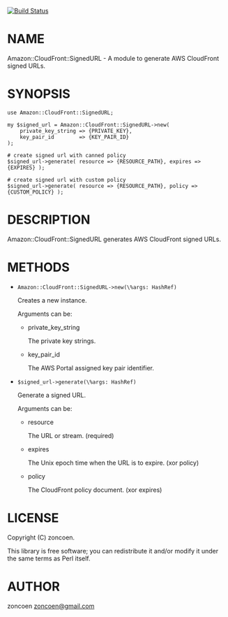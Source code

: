 [![Build Status](https://travis-ci.org/zoncoen/Amazon-CloudFront-SignedURL.png?branch=master)](https://travis-ci.org/zoncoen/Amazon-CloudFront-SignedURL)
# NAME

Amazon::CloudFront::SignedURL - A module to generate AWS CloudFront signed URLs.

# SYNOPSIS

    use Amazon::CloudFront::SignedURL;

    my $signed_url = Amazon::CloudFront::SignedURL->new(
        private_key_string => {PRIVATE_KEY},
        key_pair_id        => {KEY_PAIR_ID}
    );

    # create signed url with canned policy
    $signed_url->generate( resource => {RESOURCE_PATH}, expires => {EXPIRES} );

    # create signed url with custom policy
    $signed_url->generate( resource => {RESOURCE_PATH}, policy => {CUSTOM_POLICY} );

# DESCRIPTION

Amazon::CloudFront::SignedURL generates AWS CloudFront signed URLs.

# METHODS

- `Amazon::CloudFront::SignedURL->new(\%args: HashRef)`

    Creates a new instance.

    Arguments can be:

    - private\_key\_string

        The private key strings.

    - key\_pair\_id

        The AWS Portal assigned key pair identifier.

- `$signed_url->generate(\%args: HashRef)`

    Generate a signed URL.

    Arguments can be:

    - resource

        The URL or stream. (required)

    - expires

        The Unix epoch time when the URL is to expire. (xor policy)

    - policy

        The CloudFront policy document. (xor expires)

# LICENSE

Copyright (C) zoncoen.

This library is free software; you can redistribute it and/or modify
it under the same terms as Perl itself.

# AUTHOR

zoncoen <zoncoen@gmail.com>
